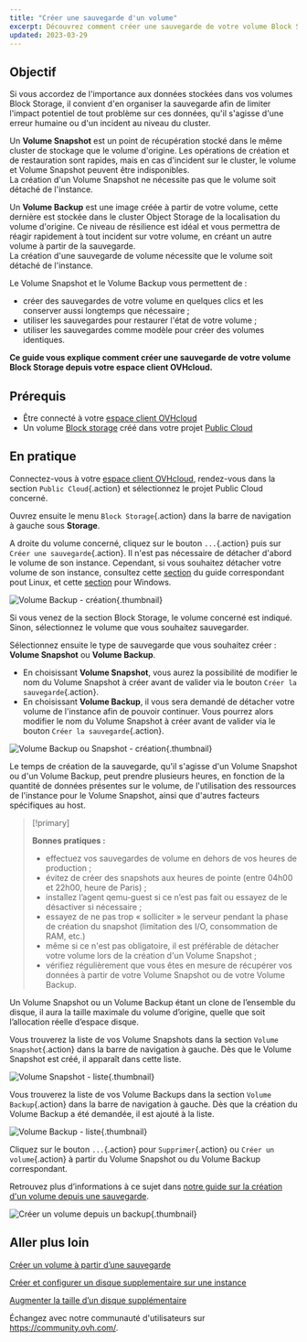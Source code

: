 ```yaml
---
title: "Créer une sauvegarde d'un volume"
excerpt: Découvrez comment créer une sauvegarde de votre volume Block Storage depuis votre espace client
updated: 2023-03-29
---
```


## Objectif

Si vous accordez de l'importance aux données stockées dans vos volumes Block Storage, il convient d'en organiser la sauvegarde afin de limiter l'impact potentiel de tout problème sur ces données, qu'il s'agisse d'une erreur humaine ou d'un incident au niveau du cluster.

Un **Volume Snapshot** est un point de récupération stocké dans le même cluster de stockage que le volume d'origine. Les opérations de création et de restauration sont rapides, mais en cas d'incident sur le cluster, le volume et Volume Snapshot peuvent être indisponibles.<br>
La création d'un Volume Snapshot ne nécessite pas que le volume soit détaché de l'instance.

Un **Volume Backup** est une image créée à partir de votre volume, cette dernière est stockée dans le cluster Object Storage de la localisation du volume d'origine.
Ce niveau de résilience est idéal et vous permettra de réagir rapidement à tout incident sur votre volume, en créant un autre volume à partir de la sauvegarde.<br>
La création d'une sauvegarde de volume nécessite que le volume soit détaché de l'instance.

Le Volume Snapshot et le Volume Backup vous permettent de :

- créer des sauvegardes de votre volume en quelques clics et les conserver aussi longtemps que nécessaire ;
- utiliser les sauvegardes pour restaurer l'état de votre volume ;
- utiliser les sauvegardes comme modèle pour créer des volumes identiques.

**Ce guide vous explique comment créer une sauvegarde de votre volume Block Storage depuis votre espace client OVHcloud.**

## Prérequis

- Être connecté à votre [espace client OVHcloud](https://ca.ovh.com/auth/?action=gotomanager&from=https://www.ovh.com/ca/fr/&ovhSubsidiary=qc)
- Un volume [Block storage](create_and_configure_an_additional_disk_on_an_instance1.) créé dans votre projet [Public Cloud](https://www.ovhcloud.com/fr-ca/public-cloud/)

## En pratique

Connectez-vous à votre [espace client OVHcloud](https://ca.ovh.com/auth/?action=gotomanager&from=https://www.ovh.com/ca/fr/&ovhSubsidiary=qc), rendez-vous dans la section `Public Cloud`{.action} et sélectionnez le projet Public Cloud concerné.

Ouvrez ensuite le menu `Block Storage`{.action} dans la barre de navigation à gauche sous **Storage**.

A droite du volume concerné, cliquez sur le bouton `...`{.action} puis sur `Créer une sauvegarde`{.action}. Il n'est pas nécessaire de détacher d'abord le volume de son instance. Cependant, si vous souhaitez détacher votre volume de son instance, consultez cette [section](create_and_configure_an_additional_disk_on_an_instance#sous-linux.) du guide correspondant pout Linux, et cette [section](create_and_configure_an_additional_disk_on_an_instance#sous-windows.) pour Windows.

![Volume Backup - création](volumebackup01.png){.thumbnail}

Si vous venez de la section Block Storage, le volume concerné est indiqué. Sinon, sélectionnez le volume que vous souhaitez sauvegarder.

Sélectionnez ensuite le type de sauvegarde que vous souhaitez créer : **Volume Snapshot** ou **Volume Backup**.

- En choisissant **Volume Snapshot**, vous aurez la possibilité de modifier le nom du Volume Snapshot à créer avant de valider via le bouton `Créer la sauvegarde`{.action}.
- En choisissant **Volume Backup**, il vous sera demandé de détacher votre volume de l'instance afin de pouvoir continuer. Vous pourrez alors modifier le nom du Volume Snapshot à créer avant de valider via le bouton `Créer la sauvegarde`{.action}.

![Volume Backup ou Snapshot - création](volumebackup02.png){.thumbnail}

Le temps de création de la sauvegarde, qu'il s'agisse d'un Volume Snapshot ou d'un Volume Backup, peut prendre plusieurs heures, en fonction de la quantité de données présentes sur le volume, de l'utilisation des ressources de l'instance pour le Volume Snapshot, ainsi que d'autres facteurs spécifiques au host.

> [!primary]
>
> **Bonnes pratiques :**
>
> - effectuez vos sauvegardes de volume en dehors de vos heures de production ;
> - évitez de créer des snapshots aux heures de pointe (entre 04h00 et 22h00, heure de Paris) ;
> - installez l’agent qemu-guest si ce n’est pas fait ou essayez de le désactiver si nécessaire ;
> - essayez de ne pas trop « solliciter » le serveur pendant la phase de création du snapshot (limitation des I/O, consommation de RAM, etc.)
> - même si ce n'est pas obligatoire, il est préférable de détacher votre volume lors de la création d'un Volume Snapshot ;
> - vérifiez régulièrement que vous êtes en mesure de récupérer vos données à partir de votre Volume Snapshot ou de votre Volume Backup.
>

Un Volume Snapshot ou un Volume Backup étant un clone de l’ensemble du disque, il aura la taille maximale du volume d’origine, quelle que soit l’allocation réelle d’espace disque.

Vous trouverez la liste de vos Volume Snapshots dans la section `Volume Snapshot`{.action} dans la barre de navigation à gauche.
Dès que le Volume Snapshot est créé, il apparaît dans cette liste.

![Volume Snapshot - liste](volumebackup03.png){.thumbnail}

Vous trouverez la liste de vos Volume Backups dans la section `Volume Backup`{.action} dans la barre de navigation à gauche.
Dès que la création du Volume Backup a été demandée, il est ajouté à la liste.

![Volume Backup - liste](volumebackup04.png){.thumbnail}

Cliquez sur le bouton `...`{.action} pour `Supprimer`{.action} ou `Créer un volume`{.action} à partir du Volume Snapshot ou du Volume Backup correspondant.

Retrouvez plus d’informations à ce sujet dans [notre guide sur la création d'un volume depuis une sauvegarde](create-volume-from-snapshot1.).

![Créer un volume depuis un backup](volumebackup05.png){.thumbnail}

## Aller plus loin

[Créer un volume à partir d’une sauvegarde](create-volume-from-snapshot1.)

[Créer et configurer un disque supplementaire sur une instance](create_and_configure_an_additional_disk_on_an_instance1.)

[Augmenter la taille d’un disque supplémentaire](increase_the_size_of_an_additional_disk1.)

Échangez avec notre communauté d'utilisateurs sur <https://community.ovh.com/>.
